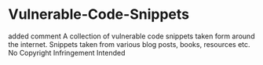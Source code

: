 # Vulnerable-Code-Snippets
added comment
A collection of vulnerable code snippets taken form around the internet. Snippets taken from various blog posts, books, resources etc. No Copyright Infringement Intended
